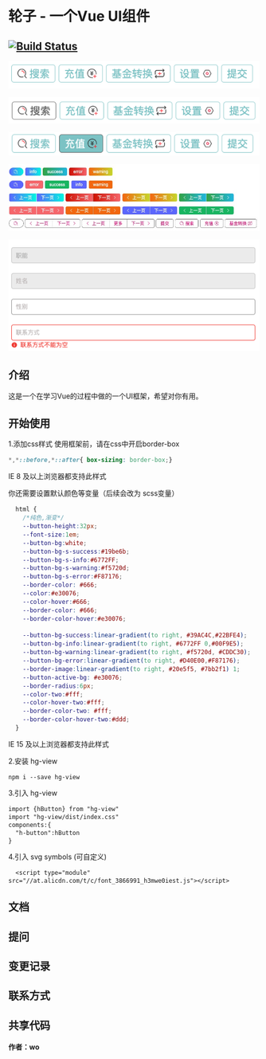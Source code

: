 # 轮子 - 一个Vue UI组件
[![Build Status](https://app.travis-ci.com/hlr423/gulu.svg?branch=hlr)](https://app.travis-ci.com/hlr423/gulu)
--


![button logo](src/assate/WechatIMG19193.png)
 
![button logo](src/assate/WechatIMG19194.png)
 
![button logo](src/assate/WechatIMG19195.png)

![button logo](src/assate/button.png)

![button logo](src/assate/input.png)

 
## 介绍
   这是一个在学习Vue的过程中做的一个UI框架，希望对你有用。
   
## 开始使用

1.添加css样式
    使用框架前，请在css中开启border-box

```css
*,*::before,*::after{ box-sizing: border-box;}
```
IE 8 及以上浏览器都支持此样式

你还需要设置默认颜色等变量（后续会改为 scss变量）
```css
  html {
    /*纯色,渐变*/
    --button-height:32px;
    --font-size:1em;
    --button-bg:white;
    --button-bg-s-success:#19be6b;
    --button-bg-s-info:#6772FF;
    --button-bg-s-warning:#f5720d;
    --button-bg-s-error:#F87176;
    --border-color: #666;
    --color:#e30076;
    --color-hover:#666;
    --border-color: #666;
    --border-color-hover:#e30076;

    --button-bg-success:linear-gradient(to right, #39AC4C,#22BFE4);
    --button-bg-info:linear-gradient(to right, #6772FF 0,#00F9E5);
    --button-bg-warning:linear-gradient(to right, #f5720d, #CDDC30);
    --button-bg-error:linear-gradient(to right, #D40E00,#F87176);
    --border-image:linear-gradient(to right, #20e5f5, #7bb2f1) 1;
    --button-active-bg: #e30076;
    --border-radius:6px;
    --color-two:#fff;
    --color-hover-two:#fff;
    --border-color-two: #fff;
    --border-color-hover-two:#ddd;
  }
```
  IE 15 及以上浏览器都支持此样式


2.安装 hg-view
```
npm i --save hg-view
```

3.引入 hg-view
```
import {hButton} from "hg-view"
import "hg-view/dist/index.css"
components:{
  "h-button":hButton
}
```

4.引入 svg symbols (可自定义)
```
  <script type="module" src="//at.alicdn.com/t/c/font_3866991_h3mwe0iest.js"></script>
```
## 文档
## 提问
## 变更记录
## 联系方式
## 共享代码



#### 作者：wo

